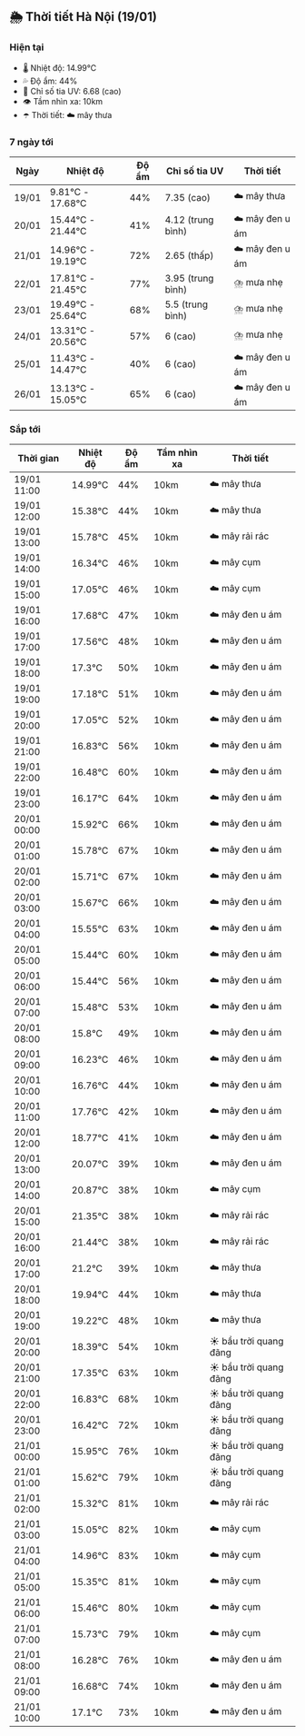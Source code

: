 ## 🌦️ Thời tiết Hà Nội (19/01)

### Hiện tại

- 🌡️ Nhiệt độ: 14.99℃
- 💦 Độ ẩm: 44%
- 🌟 Chỉ số tia UV: 6.68 (cao)
- 👁️ Tầm nhìn xa: 10km
- ☂️ Thời tiết: ☁️ mây thưa

### 7 ngày tới

| Ngày | Nhiệt độ | Độ ẩm | Chỉ số tia UV | Thời tiết |
| --- | --- | --- | --- | --- |
| 19/01 | 9.81℃ - 17.68℃ | 44% | 7.35 (cao) | ☁️ mây thưa |
| 20/01 | 15.44℃ - 21.44℃ | 41% | 4.12 (trung bình) | ☁️ mây đen u ám |
| 21/01 | 14.96℃ - 19.19℃ | 72% | 2.65 (thấp) | ☁️ mây đen u ám |
| 22/01 | 17.81℃ - 21.45℃ | 77% | 3.95 (trung bình) | ⛈️ mưa nhẹ |
| 23/01 | 19.49℃ - 25.64℃ | 68% | 5.5 (trung bình) | ⛈️ mưa nhẹ |
| 24/01 | 13.31℃ - 20.56℃ | 57% | 6 (cao) | ⛈️ mưa nhẹ |
| 25/01 | 11.43℃ - 14.47℃ | 40% | 6 (cao) | ☁️ mây đen u ám |
| 26/01 | 13.13℃ - 15.05℃ | 65% | 6 (cao) | ☁️ mây đen u ám |

### Sắp tới

| Thời gian | Nhiệt độ | Độ ẩm | Tầm nhìn xa | Thời tiết |
| --- | --- | --- | --- | --- |
| 19/01 11:00 | 14.99℃ | 44% | 10km | ☁️ mây thưa |
| 19/01 12:00 | 15.38℃ | 44% | 10km | ☁️ mây thưa |
| 19/01 13:00 | 15.78℃ | 45% | 10km | ☁️ mây rải rác |
| 19/01 14:00 | 16.34℃ | 46% | 10km | ☁️ mây cụm |
| 19/01 15:00 | 17.05℃ | 46% | 10km | ☁️ mây cụm |
| 19/01 16:00 | 17.68℃ | 47% | 10km | ☁️ mây đen u ám |
| 19/01 17:00 | 17.56℃ | 48% | 10km | ☁️ mây đen u ám |
| 19/01 18:00 | 17.3℃ | 50% | 10km | ☁️ mây đen u ám |
| 19/01 19:00 | 17.18℃ | 51% | 10km | ☁️ mây đen u ám |
| 19/01 20:00 | 17.05℃ | 52% | 10km | ☁️ mây đen u ám |
| 19/01 21:00 | 16.83℃ | 56% | 10km | ☁️ mây đen u ám |
| 19/01 22:00 | 16.48℃ | 60% | 10km | ☁️ mây đen u ám |
| 19/01 23:00 | 16.17℃ | 64% | 10km | ☁️ mây đen u ám |
| 20/01 00:00 | 15.92℃ | 66% | 10km | ☁️ mây đen u ám |
| 20/01 01:00 | 15.78℃ | 67% | 10km | ☁️ mây đen u ám |
| 20/01 02:00 | 15.71℃ | 67% | 10km | ☁️ mây đen u ám |
| 20/01 03:00 | 15.67℃ | 66% | 10km | ☁️ mây đen u ám |
| 20/01 04:00 | 15.55℃ | 63% | 10km | ☁️ mây đen u ám |
| 20/01 05:00 | 15.44℃ | 60% | 10km | ☁️ mây đen u ám |
| 20/01 06:00 | 15.44℃ | 56% | 10km | ☁️ mây đen u ám |
| 20/01 07:00 | 15.48℃ | 53% | 10km | ☁️ mây đen u ám |
| 20/01 08:00 | 15.8℃ | 49% | 10km | ☁️ mây đen u ám |
| 20/01 09:00 | 16.23℃ | 46% | 10km | ☁️ mây đen u ám |
| 20/01 10:00 | 16.76℃ | 44% | 10km | ☁️ mây đen u ám |
| 20/01 11:00 | 17.76℃ | 42% | 10km | ☁️ mây đen u ám |
| 20/01 12:00 | 18.77℃ | 41% | 10km | ☁️ mây đen u ám |
| 20/01 13:00 | 20.07℃ | 39% | 10km | ☁️ mây đen u ám |
| 20/01 14:00 | 20.87℃ | 38% | 10km | ☁️ mây cụm |
| 20/01 15:00 | 21.35℃ | 38% | 10km | ☁️ mây rải rác |
| 20/01 16:00 | 21.44℃ | 38% | 10km | ☁️ mây rải rác |
| 20/01 17:00 | 21.2℃ | 39% | 10km | ☁️ mây thưa |
| 20/01 18:00 | 19.94℃ | 44% | 10km | ☁️ mây thưa |
| 20/01 19:00 | 19.22℃ | 48% | 10km | ☁️ mây thưa |
| 20/01 20:00 | 18.39℃ | 54% | 10km | ☀️ bầu trời quang đãng |
| 20/01 21:00 | 17.35℃ | 63% | 10km | ☀️ bầu trời quang đãng |
| 20/01 22:00 | 16.83℃ | 68% | 10km | ☀️ bầu trời quang đãng |
| 20/01 23:00 | 16.42℃ | 72% | 10km | ☀️ bầu trời quang đãng |
| 21/01 00:00 | 15.95℃ | 76% | 10km | ☀️ bầu trời quang đãng |
| 21/01 01:00 | 15.62℃ | 79% | 10km | ☀️ bầu trời quang đãng |
| 21/01 02:00 | 15.32℃ | 81% | 10km | ☁️ mây rải rác |
| 21/01 03:00 | 15.05℃ | 82% | 10km | ☁️ mây cụm |
| 21/01 04:00 | 14.96℃ | 83% | 10km | ☁️ mây cụm |
| 21/01 05:00 | 15.35℃ | 81% | 10km | ☁️ mây cụm |
| 21/01 06:00 | 15.46℃ | 80% | 10km | ☁️ mây cụm |
| 21/01 07:00 | 15.73℃ | 79% | 10km | ☁️ mây cụm |
| 21/01 08:00 | 16.28℃ | 76% | 10km | ☁️ mây đen u ám |
| 21/01 09:00 | 16.68℃ | 74% | 10km | ☁️ mây đen u ám |
| 21/01 10:00 | 17.1℃ | 73% | 10km | ☁️ mây đen u ám |
